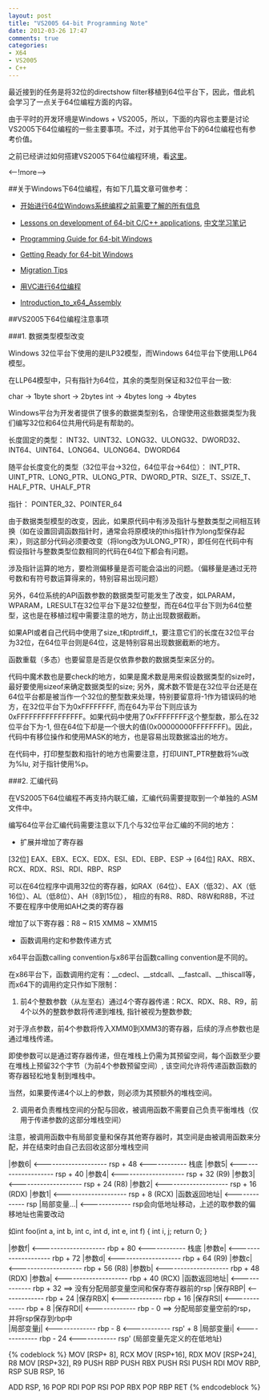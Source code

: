 ```yaml
---
layout: post
title: "VS2005 64-bit Programming Note"
date: 2012-03-26 17:47
comments: true
categories: 
- X64
- VS2005
- C++
---
```


最近接到的任务是将32位的directshow filter移植到64位平台下，因此，借此机会学习了一点关于64位编程方面的内容。

由于平时的开发环境是Windows + VS2005，所以，下面的内容也主要是讨论VS2005下64位编程的一些主要事项。不过，对于其他平台下的64位编程也有参考价值。

之前已经讲过如何搭建VS2005下64位编程环境，看[这里](http://shanewfx.github.com/blog/2012/03/18/64bit-programming/)。

<--!more-->

##关于Windows下64位编程，有如下几篇文章可做参考：

- [开始进行64位Windows系统编程之前需要了解的所有信息](http://www.microsoft.com/china/MSDN/library/Windev/64bit/issuesx64.mspx?mfr=true)

- [Lessons on development of 64-bit C/C++ applications](http://www.viva64.com/en/l/full/), [中文学习笔记](http://www.cnblogs.com/walfud/articles/2291839.html)

- [Programming Guide for 64-bit Windows](http://msdn.microsoft.com/en-us/library/bb427430(v=vs.85).aspx)

- [Getting Ready for 64-bit Windows](http://msdn.microsoft.com/en-us/library/aa384198(v=vs.85).aspx)

- [Migration Tips](http://msdn.microsoft.com/en-us/library/aa384214(v=vs.85).aspx)

- [用VC进行64位编程](http://www.usidcbbs.com/read.php?tid=5247)

- [Introduction_to_x64_Assembly](http://wenku.baidu.com/view/61804438376baf1ffc4fad48.html)

##VS2005下64位编程注意事项

###1. 数据类型模型改变

Windows 32位平台下使用的是ILP32模型，而Windows 64位平台下使用LLP64模型。

在LLP64模型中，只有指针为64位，其余的类型则保证和32位平台一致:

char   -> 1byte
short  -> 2bytes
int    -> 4bytes
long   -> 4bytes

Windows平台为开发者提供了很多的数据类型别名，合理使用这些数据类型为我们编写32位和64位共用代码是有帮助的。

长度固定的类型：
INT32、UINT32、LONG32、ULONG32、DWORD32、INT64、UINT64、LONG64、ULONG64、DWORD64

随平台长度变化的类型（32位平台->32位，64位平台->64位）：
INT_PTR、UINT_PTR、LONG_PTR、ULONG_PTR、DWORD_PTR、SIZE_T、SSIZE_T、HALF_PTR、UHALF_PTR

指针：
POINTER_32、POINTER_64


由于数据类型模型的改变，因此，如果原代码中有涉及指针与整数类型之间相互转换（如在设置回调函数指针时，通常会将原模块的this指针作为long型保存起来），则这部分代码必须要改变（将long改为ULONG_PTR），即任何在代码中有假设指针与整数类型位数相同的代码在64位下都会有问题。

涉及指针运算的地方，要检测偏移量是否可能会溢出的问题。（偏移量是通过无符号数和有符号数运算得来的，特别容易出现问题）

另外，64位系统的API函数参数的数据类型可能发生了改变，如LPARAM，WPARAM，LRESULT在32位平台下是32位整型，而在64位平台下则为64位整型，这也是在移植过程中需要注意的地方，防止出现数据截断。

如果API或者自己代码中使用了size_t和ptrdiff_t，要注意它们的长度在32位平台为32位，在64位平台则是64位，这是特别容易出现数据截断的地方。

函数重载（多态）也要留意是否是仅依靠参数的数据类型来区分的。

代码中魔术数也是要check的地方，如果是魔术数是用来假设数据类型的size时，最好要使用sizeof来确定数据类型的size; 另外，魔术数不管是在32位平台还是在64位平台都是被当作一个32位的整型数来处理，特别要留意将-1作为错误码的地方，在32位平台下为0xFFFFFFFF, 而在64为平台下则应该为0xFFFFFFFFFFFFFFFF。如果代码中使用了0xFFFFFFFF这个整型数，那么在32位平台下为-1, 但在64位下却是一个很大的值(0x00000000FFFFFFFF)。因此，代码中有移位操作和使用MASK的地方，也是容易出现数据溢出的地方。


在代码中，打印整型数和指针的地方也需要注意，打印UINT_PTR整数将%u改为%Iu, 对于指针使用%p。

###2. 汇编代码

在VS2005下64位编程不再支持内联汇编，汇编代码需要提取到一个单独的.ASM文件中。

编写64位平台汇编代码需要注意以下几个与32位平台汇编的不同的地方：

- 扩展并增加了寄存器

[32位] EAX、EBX、ECX、EDX、ESI、EDI、EBP、ESP -> [64位] RAX、RBX、RCX、RDX、RSI、RDI、RBP、RSP

可以在64位程序中调用32位的寄存器，如RAX（64位）、EAX（低32）、AX（低16位）、AL（低8位）、AH（8到15位），
相应的有R8、R8D、R8W和R8B，不过不要在程序中使用如AH之类的寄存器

增加了以下寄存器：R8 ~ R15  XMM8 ~ XMM15

- 函数调用约定和参数传递方式

x64平台函数calling convention与x86平台函数calling convention是不同的。

在x86平台下，函数调用约定有：__cdecl、__stdcall、__fastcall、__thiscall等，而x64下的调用约定只作如下限制：

1. 前4个整数参数（从左至右）通过4个寄存器传递：RCX、RDX、R8、R9，前4个以外的整数参数将传递到堆栈, 指针被视为整数参数;

对于浮点参数，前4个参数将传入XMM0到XMM3的寄存器，后续的浮点参数也是通过堆栈传递。

即使参数可以是通过寄存器传递，但在堆栈上仍需为其预留空间，每个函数至少要在堆栈上预留32个字节（为前4个参数预留空间）, 该空间允许将传递函数函数的寄存器轻松地复制到堆栈中。

当然，如果要传递4个以上的参数，则必须为其预额外的堆栈空间。

2. 调用者负责椎栈空间的分配与回收，被调用函数不需要自己负责平衡堆栈（仅用于传递参数的这部分堆栈空间）

注意，被调用函数中有局部变量和保存其他寄存器时，其空间是由被调用函数来分配，并在结束时由自己去回收这部分堆栈空间

|参数6| <-------------------- rsp + 48  <------------ 栈底 
|参数5| <-------------------- rsp + 40
|参数4| <-------------------- rsp + 32 (R9)
|参数3| <-------------------- rsp + 24 (R8)
|参数2| <-------------------- rsp + 16 (RDX)
|参数1| <-------------------- rsp + 8  (RCX)
|函数返回地址| <------------- rsp
|局部变量...|  <------------- rsp会向低地址移动，上述的取参数的偏移地址也需要改动

如int foo(int a, int b, int c, int d, int e, int f) { int i, j; return 0; }

|参数f| <-------------------- rbp + 80  <------------ 栈底 
|参数e| <-------------------- rbp + 72
|参数d| <-------------------- rbp + 64 (R9)
|参数c| <-------------------- rbp + 56 (R8)
|参数b| <-------------------- rbp + 48 (RDX)
|参数a| <-------------------- rbp + 40 (RCX)
|函数返回地址| <------------- rbp + 32 ==> 没有分配局部变量空间和保存寄存器前的rsp
|保存RBP|      <------------- rbp + 24
|保存RBX|      <------------- rbp + 16
|保存RSI|      <------------- rbp + 8
|保存RDI|      <------------- rbp - 0  ==> 分配局部变量空前的rsp，并将rsp保存到rbp中         
|局部变量j|    <------------- rbp - 8   <------------ rsp' + 8
|局部变量i|    <------------- rbp - 24  <------------ rsp'     (局部变量先定义的在低地址)

{% codeblock %}
MOV [RSP+ 8], RCX
MOV [RSP+16], RDX
MOV [RSP+24], R8
MOV [RSP+32], R9
PUSH RBP
PUSH RBX
PUSH RSI
PUSH RDI
MOV RBP, RSP
SUB RSP, 16


ADD RSP, 16
POP RDI
POP RSI
POP RBX
POP RBP
RET
{% endcodeblock %}
